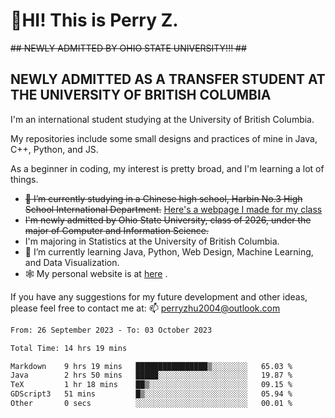 # 🌄HI! This is Perry Z. <br> #
<s>## NEWLY ADMITTED BY OHIO STATE UNIVERSITY!!! ##</s>
## NEWLY ADMITTED AS A TRANSFER STUDENT AT THE UNIVERSITY OF BRITISH COLUMBIA ##
I'm an international student studying at the University of British Columbia. <br>

My repositories include some small designs and practices of mine in Java, C++, Python, and JS. <br>

As a beginner in coding, my interest is pretty broad, and I'm learning a lot of things. <br>
- <s>🔭 I’m currently studying in a Chinese high school, Harbin No.3 High School International Department.</s> [Here's a webpage I made for my class](https://perry2004.github.io/weirdos/)
- <s> I'm newly admitted by Ohio State University, class of 2026, under the major of Computer and Information Science. </s>
- I'm majoring in Statistics at the University of British Columbia. 
- 🌱 I’m currently learning Java, Python, Web Design, Machine Learning, and Data Visualization. 
- 🕸️ My personal website is at <a href="https://zhu-yp.cn">here</a> .  

If you have any suggestions for my future development and other ideas, please feel free to contact me at: 📫 [perryzhu2004@outlook.com](mailto:perryzhu2004@outlook.com)

<!--START_SECTION:waka-->

```txt
From: 26 September 2023 - To: 03 October 2023

Total Time: 14 hrs 19 mins

Markdown    9 hrs 19 mins   ████████████████▒░░░░░░░░   65.03 %
Java        2 hrs 50 mins   █████░░░░░░░░░░░░░░░░░░░░   19.87 %
TeX         1 hr 18 mins    ██▒░░░░░░░░░░░░░░░░░░░░░░   09.15 %
GDScript3   51 mins         █▒░░░░░░░░░░░░░░░░░░░░░░░   05.94 %
Other       0 secs          ░░░░░░░░░░░░░░░░░░░░░░░░░   00.01 %
```

<!--END_SECTION:waka-->
